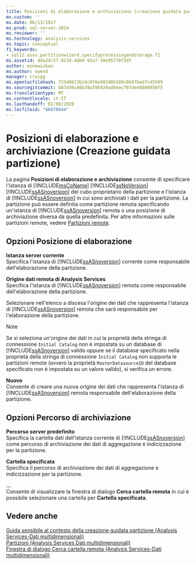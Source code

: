 ```yaml
---
title: Posizioni di elaborazione e archiviazione (creazione guidata partizione) | Microsoft Docs
ms.custom: ''
ms.date: 06/13/2017
ms.prod: sql-server-2014
ms.reviewer: ''
ms.technology: analysis-services
ms.topic: conceptual
f1_keywords:
- sql12.asvs.partitionwizard.specifyprocessingandstorage.f1
ms.assetid: dda2dc57-923d-4db9-93a7-38e95770f3df
author: minewiskan
ms.author: owend
manager: craigg
ms.openlocfilehash: 73340613b14c8f0e90340b589c8b97bad7cd5599
ms.sourcegitcommit: b87d36c46b39af8b929ad94ec707dee8800950f5
ms.translationtype: MT
ms.contentlocale: it-IT
ms.lasthandoff: 02/08/2020
ms.locfileid: "66070644"
---
```

# <a name="processing-and-storage-locations-partition-wizard"></a>Posizioni di elaborazione e archiviazione (Creazione guidata partizione)
  La pagina **Posizioni di elaborazione e archiviazione** consente di specificare l'istanza di [!INCLUDE[msCoName](../includes/msconame-md.md)] [!INCLUDE[ssNoVersion](../includes/ssnoversion-md.md)] [!INCLUDE[ssASnoversion](../includes/ssasnoversion-md.md)] del cubo proprietario della partizione e l'istanza di [!INCLUDE[ssASnoversion](../includes/ssasnoversion-md.md)] in cui sono archiviati i dati per la partizione. La partizione può essere definita come partizione remota specificando un'istanza di [!INCLUDE[ssASnoversion](../includes/ssasnoversion-md.md)] remota o una posizione di archiviazione diversa da quella predefinita. Per altre informazioni sulle partizioni remote, vedere [Partizioni remote](multidimensional-models-olap-logical-cube-objects/partitions-remote-partitions.md).  
  
## <a name="processing-location-options"></a>Opzioni Posizione di elaborazione  
 **Istanza server corrente**  
 Specifica l'istanza di [!INCLUDE[ssASnoversion](../includes/ssasnoversion-md.md)] corrente come responsabile dell'elaborazione della partizione.  
  
 **Origine dati remota di Analysis Services**  
 Specifica l'istanza di [!INCLUDE[ssASnoversion](../includes/ssasnoversion-md.md)] remota come responsabile dell'elaborazione della partizione.  
  
 Selezionare nell'elenco a discesa l'origine dei dati che rappresenta l'istanza di [!INCLUDE[ssASnoversion](../includes/ssasnoversion-md.md)] remota che sarà responsabile per l'elaborazione della partizione.  
  
> [!NOTE]  
>  Se si seleziona un'origine dei dati in cui la proprietà della stringa di connessione `Initial Catalog` non è impostata su un database di [!INCLUDE[ssASnoversion](../includes/ssasnoversion-md.md)] valido oppure se il database specificato nella proprietà della stringa di connessione `Initial Catalog` non supporta le partizioni remote (ovvero la proprietà `MasterDatasourceID` del database specificato non è impostata su un valore valido), si verifica un errore.  
  
 **Nuovo**  
 Consente di creare una nuova origine dei dati che rappresenta l'istanza di [!INCLUDE[ssASnoversion](../includes/ssasnoversion-md.md)] remota responsabile dell'elaborazione della partizione.  
  
## <a name="storage-location-options"></a>Opzioni Percorso di archiviazione  
 **Percorso server predefinito**  
 Specifica la cartella dati dell'istanza corrente di [!INCLUDE[ssASnoversion](../includes/ssasnoversion-md.md)] come percorso di archiviazione dei dati di aggregazione e indicizzazione per la partizione.  
  
 **Cartella specificata**  
 Specifica il percorso di archiviazione dei dati di aggregazione e indicizzazione per la partizione.  
  
 **...**  
 Consente di visualizzare la finestra di dialogo **Cerca cartella remota** in cui è possibile selezionare una cartella per **Cartella specificata**.  
  
## <a name="see-also"></a>Vedere anche  
 [Guida sensibile al contesto della creazione guidata partizione &#40;Analysis Services-Dati multidimensionali&#41;](partition-wizard-f1-help-analysis-services-multidimensional-data.md)   
 [Partizioni &#40;Analysis Services Dati multidimensionali&#41;](multidimensional-models-olap-logical-cube-objects/partitions-analysis-services-multidimensional-data.md)   
 [Finestra di dialogo Cerca cartella remota &#40;Analysis Services-Dati multidimensionali&#41;](browse-for-remote-folder-dialog-box-analysis-services-multidimensional-data.md)  
  
  
